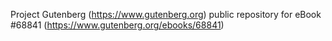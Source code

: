 Project Gutenberg (https://www.gutenberg.org) public repository for
eBook #68841 (https://www.gutenberg.org/ebooks/68841)
